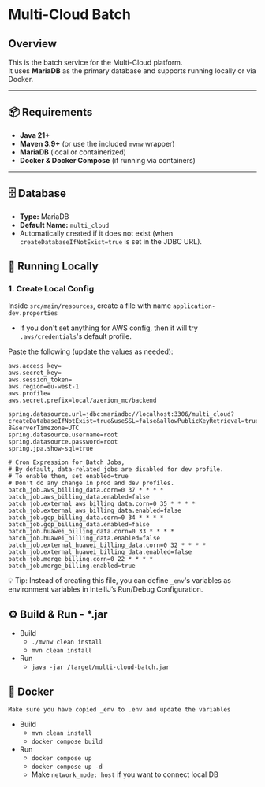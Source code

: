 # Multi-Cloud Batch

## Overview
This is the batch service for the Multi-Cloud platform.  
It uses **MariaDB** as the primary database and supports running locally or via Docker.

---

## 📦 Requirements
- **Java 21+**
- **Maven 3.9+** (or use the included `mvnw` wrapper)
- **MariaDB** (local or containerized)
- **Docker & Docker Compose** (if running via containers)
---

## 🗄 Database
- **Type:** MariaDB
- **Default Name:** `multi_cloud`
- Automatically created if it does not exist (when `createDatabaseIfNotExist=true` is set in the JDBC URL).

## 🚀 Running Locally

### 1. Create Local Config
Inside `src/main/resources`, create a file with name `application-dev.properties`

* If you don't set anything for AWS config, then it will try `.aws/credentials`'s default profile.

Paste the following (update the values as needed):

```properties
aws.access_key=
aws.secret_key=
aws.session_token=
aws.region=eu-west-1
aws.profile=
aws.secret.prefix=local/azerion_mc/backend

spring.datasource.url=jdbc:mariadb://localhost:3306/multi_cloud?createDatabaseIfNotExist=true&useSSL=false&allowPublicKeyRetrieval=true&useLegacyDatetimeCode=false&useUnicode=yes&characterEncoding=UTF-8&serverTimezone=UTC
spring.datasource.username=root
spring.datasource.password=root
spring.jpa.show-sql=true

# Cron Expression for Batch Jobs,
# By default, data-related jobs are disabled for dev profile.
# To enable them, set enabled=true
# Don't do any change in prod and dev profiles.
batch_job.aws_billing_data.corn=0 37 * * * *
batch_job.aws_billing_data.enabled=false
batch_job.external_aws_billing_data.corn=0 35 * * * *
batch_job.external_aws_billing_data.enabled=false
batch_job.gcp_billing_data.corn=0 34 * * * *
batch_job.gcp_billing_data.enabled=false
batch_job.huawei_billing_data.corn=0 33 * * * *
batch_job.huawei_billing_data.enabled=false
batch_job.external_huawei_billing_data.corn=0 32 * * * *
batch_job.external_huawei_billing_data.enabled=false
batch_job.merge_billing.corn=0 22 * * * *
batch_job.merge_billing.enabled=true

```

💡 Tip: Instead of creating this file, you can define `_env`'s variables as environment variables in IntelliJ’s Run/Debug Configuration.

## ⚙️ Build & Run - *.jar

* Build
    * `./mvnw clean install`
    * `mvn clean install`
* Run
    * `java -jar /target/multi-cloud-batch.jar`

## 🐳 Docker

`Make sure you have copied _env to .env and update the variables`

* Build
    * `mvn clean install`
    * `docker compose build`
* Run
    * `docker compose up`
    * `docker compose up -d`
    * Make `network_mode: host` if you want to connect local DB